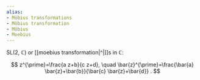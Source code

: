 ```yaml
---
alias:
- Möbius transformations
- Möbius transformation
- Möbius
- Moebius
---
```

SL(2, $\mathbb{C}$) or [[moebius transformation|^|]]s in $\mathbb{C}$:

$$
z^{\prime}=\frac{a z+b}{c z+d}, \quad \bar{z}^{\prime}=\frac{\bar{a} \bar{z}+\bar{b}}{\bar{c} \bar{z}+\bar{d}} .
$$